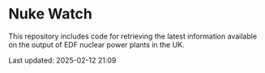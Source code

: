 # Nuke Watch

This repository includes code for retrieving the latest information available on the output of EDF nuclear power plants in the UK.

Last updated: 2025-02-12 21:09